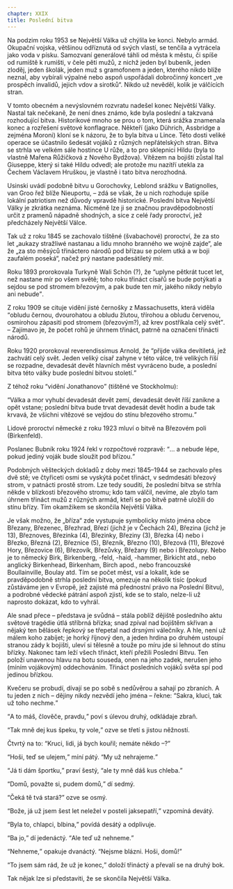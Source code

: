 ```yaml
---
chapter: XXIX
title: Poslední bitva
---
```


Na podzim roku 1953 se Největší Válka už chýlila ke konci.
Nebylo armád.
Okupační vojska, většinou odříznutá od svých vlastí, se tenčila a vytrácela jako voda v písku.
Samozvaní generálové táhli od města k městu, či spíše od rumiště k rumišti, v čele pěti mužů, z nichž jeden byl bubeník, jeden zloděj, jeden školák, jeden muž s gramofonem a jeden, kterého nikdo blíže neznal, aby vybírali výpalné nebo aspoň uspořádali dobročinný koncert „ve prospěch invalidů, jejich vdov a sirotků“.
Nikdo už nevěděl, kolik je válčících stran.

V tomto obecném a nevýslovném rozvratu nadešel konec Největší Války.
Nastal tak nečekaně, že není dnes známo, kde byla poslední a takzvaná rozhodující bitva.
Historikové mnoho se prou o tom, která srážka znamenala konec a rozřešení světové konflagrace.
Někteří (jako Dührich, Assbridge a zejména Moroni) kloní se k názoru, že to byla bitva u Lince.
Této dosti veliké operace se účastnilo šedesát vojáků z různých nepřátelských stran.
Bitva se strhla ve velkém sále hostince U růže, a to pro sklepnici Hildu (byla to vlastně Mařena
Růžičková z Nového Bydžova). Vítězem na bojišti zůstal Ital Giuseppe, který si také Hildu odvedl; ale protože mu nazítří utekla za Čechem Václavem Hruškou, je vlastně i tato bitva nerozhodná.

Usinski uvádí podobně bitvu u Gorochovky, Leblond srážku v
Batignolles, van Groo řež blíže Nieuportu, – zdá se však, že u nich rozhoduje spíše lokální patriotism než důvody vpravdě historické.
Poslední bitva Největší Války je zkrátka neznáma.
Nicméně lze ji se značnou pravděpodobností určit z pramenů nápadně shodných, a sice z celé řady proroctví, jež předcházely Největší Válce.

Tak už z roku 1845 se zachovalo tištěné (švabachové) proroctví, že za sto let „aukazy stražliwé nastanau a lidu mnoho branného we wojně zajde“, ale že „za sto měsýců třináctero národů pod břízau se polem utká a w boji zaufalém poseká“, načež prý nastane padesátiletý mír.

Roku 1893 prorokovala Turkyně Wali Schön (?), že
<q>uplyne pětkrát tucet let, než nastane mír po všem světě; toho roku třináct císařů se bude potýkati a sejdou se pod stromem březovým, a pak bude ten mír, jakého nikdy nebylo ani nebude</q>.

Z roku 1909 se cituje vidění jisté černošky z Massachusetts, která viděla
<q>obludu černou, dvourohatou a obludu žlutou, třírohou a obludu červenou, osmirohou zápasiti pod stromem (březovým?), až krev postříkala celý svět</q>.
– Zajímavo je, že počet rohů je úhrnem třináct, patrně na označení třinácti národů.

Roku 1920 prorokoval reverendissimus Arnold, že
<q>přijde válka devítiletá, jež zachvátí celý svět.
Jeden veliký císař zahyne v této válce, tré velikých říší se rozpadne, devadesát devět hlavních měst vyvráceno bude, a poslední bitva této války bude poslední bitvou století.</q>

Z téhož roku
<q>vidění Jonathanovo</q>
(tištěné ve Stockholmu):

<q>Válka a mor vyhubí devadesát devět zemí, devadesát devět říší zanikne a opět vstane; poslední bitva bude trvat devadesát devět hodin a bude tak krvavá, že všichni vítězové se vejdou do stínu březového stromu.</q>

Lidové proroctví německé z roku 1923 mluví o bitvě na
Březovém poli (Birkenfeld).

Poslanec Bubník roku 1924 řekl v rozpočtové rozpravě:
<q>… a nebude lépe, pokud jediný voják bude sloužit pod břízou.</q>

Podobných věšteckých dokladů z doby mezi 1845–1944 se zachovalo přes dvě stě; ve čtyřiceti osmi se vyskýtá počet třináct, v sedmdesáti březový strom, v patnácti prostě strom.
Lze tedy souditi, že poslední bitva se strhla někde v blízkosti březového stromu; kdo tam válčil, nevíme, ale zbylo tam úhrnem třináct mužů z různých armád, kteří se po bitvě patrně uložili do stínu břízy.
Tím okamžikem se skončila Největší Válka.

Je však možno, že „bříza“ zde vystupuje symbolicky místo jména obce Březany, Březenec, Březhrad, Březí (jichž je v Čechách 24), Březina
(jichž je 13), Březnoves, Březinka (4), Březinky, Březiny (3), Březka (4) nebo i
Březko, Březná (2), Březnice (5), Březník, Březno (10), Březová (11), Březové
Hory, Březovice (6), Březovík, Březůvky, Břežany (9) nebo i Březolupy.
Nebo je to německý Birk, Birkenberg, -feld, -haid, -hammer, Birkicht atd., nebo anglický
Birkenhead, Birkenham, Birch apod., nebo francouzské Boullainville, Boulay atd.
Tím se počet měst, vsí a lokalit, kde se pravděpodobně strhla poslední bitva, omezuje na několik tisíc (pokud zůstáváme jen v Evropě, jež zajisté má přednostní právo na Poslední Bitvu), a podrobné vědecké pátrání aspoň zjistí, kde se to stalo, nelze-li už naprosto dokázat, kdo to vyhrál.

Ale snad přece – představa je svůdná – stála poblíž dějiště posledního aktu světové tragédie útlá stříbrná břízka; snad zpíval nad bojištěm skřivan a nějaký ten bělásek řepkový se třepetal nad drsnými válečníky.
A hle, není už málem koho zabíjet; je horký říjnový den, a jeden hrdina po druhém ustoupí stranou zády k bojišti, uleví si tělesně a touže po míru jde si lehnout do stínu břízky.
Nakonec tam leží všech třináct, kteří přežili Poslední Bitvu.
Ten položí unavenou hlavu na botu souseda, onen na jeho zadek, nerušen jeho
(míním vojákovým) oddechováním.
Třináct posledních vojáků světa spí pod jedinou břízkou.

Kvečeru se probudí, dívají se po sobě s nedůvěrou a sahají po zbraních.
A tu jeden z nich – dějiny nikdy nezvědí jeho jména – řekne:
<q>Sakra, kluci, tak už toho nechme.</q>

<q>A to máš, člověče, pravdu,</q> poví s úlevou druhý, odkládaje zbraň.

<q>Tak mně dej kus špeku, ty vole,</q> ozve se třetí s jistou něžností.

Čtvrtý na to:
<q>Kruci, lidi, já bych kouřil; nemáte někdo
–?</q>

<q>Hoši, teď se ulejem,</q> míní pátý.
<q>My už nehrajeme.</q>

<q>Já ti dám športku,</q> praví šestý, <q>ale ty mně dáš kus chleba.</q>

<q>Domů, považte si, pudem domů,</q> dí sedmý.

<q>Čeká tě tvá stará?</q>
ozve se osmý.

<q>Bože, já už jsem šest let neležel v posteli jaksepatří,</q> vzpomíná devátý.

<q>Byla to, chlapci, blbina,</q> povídá desátý a odplivuje.

<q>Ba jo,</q> dí jedenáctý.
<q>Ale teď už nehneme.</q>

<q>Nehneme,</q> opakuje dvanáctý.
<q>Nejsme blázni.
Hoši, domů!</q>

<q>To jsem sám rád, že už je konec,</q> doloží třináctý a převalí se na druhý bok.

Tak nějak lze si představiti, že se skončila Největší Válka.
